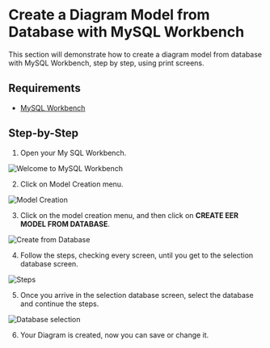 # Create a Diagram Model from Database with MySQL Workbench

This section will demonstrate how to create a diagram model from database with MySQL Workbench, step by step, using print screens.

## Requirements

-   [MySQL Workbench](https://dev.mysql.com/downloads/workbench/)

## Step-by-Step

1. Open your My SQL Workbench.

![Welcome to MySQL Workbench](images/welcome_mysql.png)

2. Click on Model Creation menu.

![Model Creation](images/click_model_mysql.png)

3. Click on the model creation menu, and then click on **CREATE EER MODEL FROM DATABASE**.

![Create from Database](images/click_create_mysql.png)

4. Follow the steps, checking every screen, until you get to the selection database screen.

![Steps](images/click_steps_mysql.png)

5. Once you arrive in the selection database screen, select the database and continue the steps.

![Database selection](images/click_database_mysql.png)

6. Your Diagram is created, now you can save or change it.
